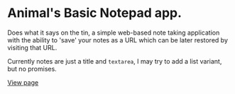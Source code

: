 # **A**nimal's **B**asic Notepad app.

Does what it says on the tin, a simple web-based note taking application with the ability to 'save' your notes as a URL which can be later restored by visiting that URL.

Currently notes are just a title and `textarea`, I may try to add a list variant, but no promises.

[View page](https://animalcodes.github.io/ab_notepad/)